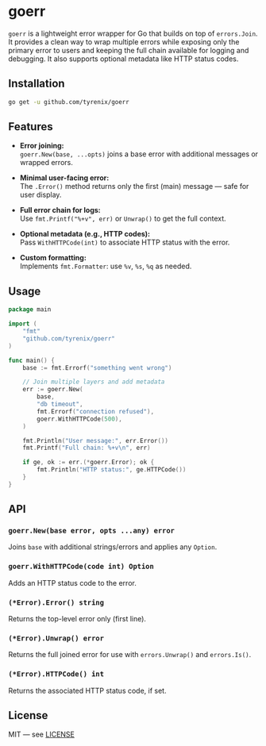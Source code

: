 # goerr

`goerr` is a lightweight error wrapper for Go that builds on top of `errors.Join`. It provides a clean way to wrap multiple errors while exposing only the primary error to users and keeping the full chain available for logging and debugging. It also supports optional metadata like HTTP status codes.

## Installation

```bash
go get -u github.com/tyrenix/goerr
```

## Features

- **Error joining:**  
  `goerr.New(base, ...opts)` joins a base error with additional messages or wrapped errors.

- **Minimal user-facing error:**  
  The `.Error()` method returns only the first (main) message — safe for user display.

- **Full error chain for logs:**  
  Use `fmt.Printf("%+v", err)` or `Unwrap()` to get the full context.

- **Optional metadata (e.g., HTTP codes):**  
  Pass `WithHTTPCode(int)` to associate HTTP status with the error.

- **Custom formatting:**  
  Implements `fmt.Formatter`: use `%v`, `%s`, `%q` as needed.

## Usage

```go
package main

import (
	"fmt"
	"github.com/tyrenix/goerr"
)

func main() {
	base := fmt.Errorf("something went wrong")

	// Join multiple layers and add metadata
	err := goerr.New(
		base,
		"db timeout",
		fmt.Errorf("connection refused"),
		goerr.WithHTTPCode(500),
	)

	fmt.Println("User message:", err.Error())
	fmt.Printf("Full chain: %+v\n", err)

	if ge, ok := err.(*goerr.Error); ok {
		fmt.Println("HTTP status:", ge.HTTPCode())
	}
}
```

## API

### `goerr.New(base error, opts ...any) error`
Joins `base` with additional strings/errors and applies any `Option`.

### `goerr.WithHTTPCode(code int) Option`
Adds an HTTP status code to the error.

### `(*Error).Error() string`
Returns the top-level error only (first line).

### `(*Error).Unwrap() error`
Returns the full joined error for use with `errors.Unwrap()` and `errors.Is()`.

### `(*Error).HTTPCode() int`
Returns the associated HTTP status code, if set.

## License

MIT — see [LICENSE](https://github.com/tyrenix/goerr/blob/master/LICENSE)
